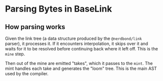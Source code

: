 # Parsing Bytes in BaseLink

## How parsing works

Given the link tree (a data structure produced by the `@nerdbond/link`
parser), it processes it. If it encounters interpolation, it skips over
it and waits for it to be resolved before continuing back where it left
off. This is the `mine` step.

Then out of the mine are emitted "takes", which it passes to the `mint`.
The mint handles each take and generates the "loom" tree. This is the
main AST used by the compiler.
